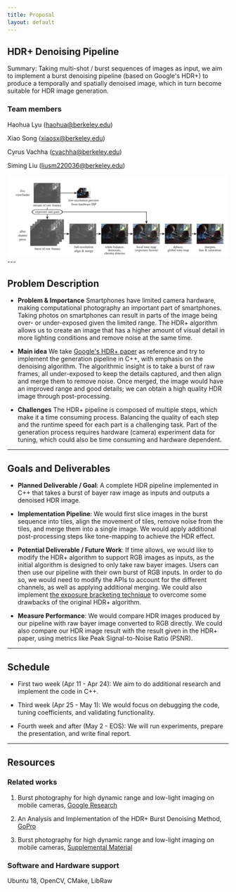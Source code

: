 ```yaml
---
title: Proposal
layout: default
---
```


## HDR+ Denoising Pipeline

Summary: Taking multi-shot / burst sequences of images as input, we aim to implement a burst denoising pipeline (based on Google's HDR+) to produce a temporally and spatially denoised image, which in turn become suitable for HDR image generation. 

### Team members
Haohua Lyu ([haohua@berkeley.edu](mailto:haohua@berkeley.edu))

Xiao Song ([xiaosx@berkeley.edu](mailto:xiaosx@berkeley.edu))

Cyrus Vachha ([cvachha@berkeley.edu](mailto:cvachha@berkeley.edu))

Siming Liu ([liusm220036@berkeley.edu](mailto:liusm220036@berkeley.edu))


<img src="img/pipeline.png">
---

## Problem Description

* **Problem & Importance**
Smartphones have limited camera hardware, making computational photography an important part of smartphones. Taking photos on smartphones can result in parts of the image being over- or under-exposed given the limited range. The HDR+ algorithm allows us to create an image that has a higher amount of visual detail in more lighting conditions and remove noise at the same time.

* **Main idea**
We take [Google's HDR+ paper](https://static.googleusercontent.com/media/hdrplusdata.org/en//hdrplus.pdf) as reference and try to implement the generation pipeline in C++, with emphasis on the denoising algorithm. The algorithmic insight is to take a burst of raw frames, all under-exposed to keep the details captured, and then align and merge them to remove noise. Once merged, the image would have an improved range and good details; we can obtain a high quality HDR image through post-processing.
 
* **Challenges**
The HDR+ pipeline is composed of multiple steps, which make it a time consuming process. Balancing the quality of each step and the runtime speed for each part is a challenging task. Part of the generation process requires hardware (camera) experiment data for tuning, which could also be time consuming and hardware dependent. 

---
## Goals and Deliverables

* **Planned Deliverable / Goal**: A complete HDR pipeline implemented in C++ that takes a burst of bayer raw image as inputs and outputs a denoised HDR image. 
  
* **Implementation Pipeline**: We would first slice images in the burst sequence into tiles, align the movement of tiles, remove noise from the tiles, and merge them into a single image. We would apply additional post-processing steps like tone-mapping to achieve the HDR effect. 

* **Potential Deliverable / Future Work**: If time allows, we would like to modify the HDR+ algorithm to support RGB images as inputs, as the initial algorithm is designed to only take raw bayer images. Users can then use our pipeline with their own burst of RGB inputs. In order to do so, we would need to modify the APIs to account for the different channels, as well as applying additional merging. We could also implement [the exposure bracketing technique](https://ai.googleblog.com/2021/04/hdr-with-bracketing-on-pixel-phones.html) to overcome some drawbacks of the original HDR+ algorithm.

* **Measure Performance**: We would compare HDR images produced by our pipeline with raw bayer image converted to RGB directly. We could also compare our HDR image result with the result given in the HDR+ paper, using metrics like Peak Signal-to-Noise Ratio (PSNR).  

---
## Schedule

- First two week (Apr 11 - Apr 24): We aim to do additional research and implement the code in C++. 

- Third week (Apr 25 - May 1): We would focus on debugging the code, tuning coefficients, and validating functionality.

- Fourth week and after (May 2 - EOS): We will run experiments, prepare the presentation, and write final report. 

---
## Resources

### Related works
1. Burst photography for high dynamic range and low-light imaging on mobile cameras, [Google Research](https://static.googleusercontent.com/media/hdrplusdata.org/en//hdrplus.pdf)

2. An Analysis and Implementation of the HDR+ Burst Denoising Method, [GoPro](https://arxiv.org/abs/2110.09354)

3. Burst photography for high dynamic range and low-light imaging on mobile cameras, [Supplemental Material](https://static.googleusercontent.com/media/hdrplusdata.org/en//hdrplus_supp.pdf)

### Software and Hardware support
Ubuntu 18, OpenCV, CMake, LibRaw
